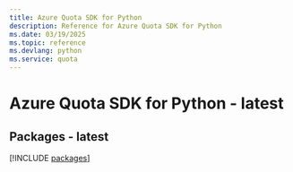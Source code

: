 ```yaml
---
title: Azure Quota SDK for Python
description: Reference for Azure Quota SDK for Python
ms.date: 03/19/2025
ms.topic: reference
ms.devlang: python
ms.service: quota
---
```

# Azure Quota SDK for Python - latest
## Packages - latest
[!INCLUDE [packages](quota-index.md)]